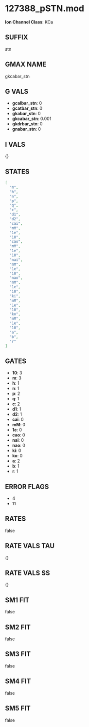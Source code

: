 # 127388_pSTN.mod

**Ion Channel Class**: KCa

## SUFFIX

stn

## GMAX NAME

gkcabar_stn

## G VALS

- **gcalbar_stn**: 0
- **gcatbar_stn**: 0
- **gkabar_stn**: 0
- **gkcabar_stn**: 0.001
- **gkdrbar_stn**: 0
- **gnabar_stn**: 0

## I VALS

{}

## STATES

```json
[
  "m",
  "h",
  "n",
  "p",
  "q",
  "c",
  "d1",
  "d2",
  "cai",
  "mM",
  "1e",
  "10",
  "cao",
  "mM",
  "1e",
  "10",
  "nai",
  "mM",
  "1e",
  "10",
  "nao",
  "mM",
  "1e",
  "10",
  "ki",
  "mM",
  "1e",
  "10",
  "ko",
  "mM",
  "1e",
  "10",
  "a",
  "b",
  "r"
]
```

## GATES

- **10**: 3
- **m**: 3
- **h**: 1
- **n**: 1
- **p**: 2
- **q**: 1
- **c**: 2
- **d1**: 1
- **d2**: 1
- **cai**: 0
- **mM**: 0
- **1e**: 0
- **cao**: 0
- **nai**: 0
- **nao**: 0
- **ki**: 0
- **ko**: 0
- **a**: 2
- **b**: 1
- **r**: 1

## ERROR FLAGS

- 4
- 11

## RATES

false

## RATE VALS TAU

{}

## RATE VALS SS

{}

## SM1 FIT

false

## SM2 FIT

false

## SM3 FIT

false

## SM4 FIT

false

## SM5 FIT

false
